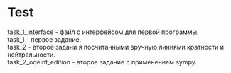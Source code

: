 # Test
task_1_interface - файл с интерфейсом для первой программы. <br/>
task_1 - первое задание. <br/>
task_2 - второе задани я посчитанными вручную линиями кратности и нейтральности.<br/>
task_2_odeint_edition - второе задание с применением sympy.

